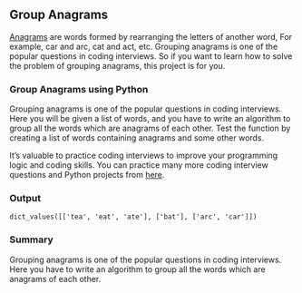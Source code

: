 ## Group Anagrams

[Anagrams](https://thecleverprogrammer.com/2021/03/08/validate-anagrams-using-python/) are words formed by rearranging the letters of another word, For example, car and arc, cat and act, etc. Grouping anagrams is one of the popular questions in coding interviews. So if you want to learn how to solve the problem of grouping anagrams, this project is for you.

### Group Anagrams using Python

Grouping anagrams is one of the popular questions in coding interviews. Here you will be given a list of words, and you have to write an algorithm to group all the words which are anagrams of each other. Test the function by creating a list of words containing anagrams and some other words.

It’s valuable to practice coding interviews to improve your programming logic and coding skills. You can practice many more coding interview questions and Python projects from [here](https://amankharwal.medium.com/130-python-projects-with-source-code-61f498591bb).

### Output

```
dict_values([['tea', 'eat', 'ate'], ['bat'], ['arc', 'car']])
```

### Summary

Grouping anagrams is one of the popular questions in coding interviews. Here you have to write an algorithm to group all the words which are anagrams of each other.